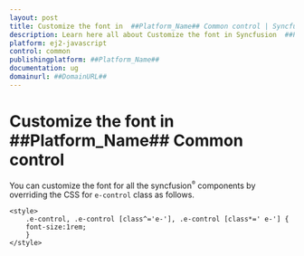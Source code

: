 ```yaml
---
layout: post
title: Customize the font in  ##Platform_Name## Common control | Syncfusion
description: Learn here all about Customize the font in Syncfusion  ##Platform_Name##  Common control of Syncfusion Essential JS 2 and more.
platform: ej2-javascript
control: common
publishingplatform: ##Platform_Name##
documentation: ug
domainurl: ##DomainURL##
---
```


# Customize the font in ##Platform_Name## Common control

You can customize the font for all the syncfusion<sup style="font-size:70%">&reg;</sup> components by overriding the CSS for `e-control` class as follows.

```
<style>
    .e-control, .e-control [class^='e-'], .e-control [class*=' e-'] {
    font-size:1rem;
    }
</style>
```